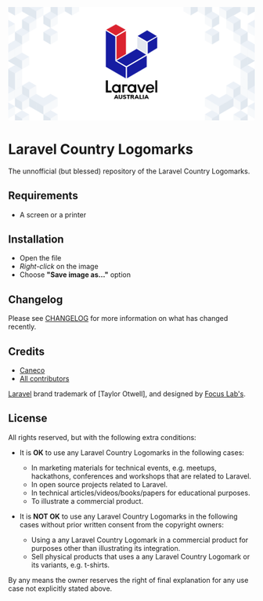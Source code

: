 <p align="center"><img src="/art/header.gif" alt="Laravel Country Logomarks"></p>

# Laravel Country Logomarks

The unnofficial (but blessed) repository of the Laravel Country Logomarks.

## Requirements

- A screen or a printer

## Installation

- Open the file
- *Right-click* on the image
- Choose **"Save image as…"** option

## Changelog

Please see [CHANGELOG](CHANGELOG.md) for more information on what has changed recently.

## Credits

- [Caneco](https://github.com/caneco)
- [All contributors](https://github.com/caneco/laravel-country-logomarks/contributors)

[Laravel](https://laravel.com) brand trademark of [Taylor Otwell], and designed by [Focus Lab's](https://focuslabllc.com/case-studies/laravel).

## License

All rights reserved, but with the following extra conditions:

- It is **OK** to use any Laravel Country Logomarks in the following cases:
    - In marketing materials for technical events, e.g. meetups, hackathons, conferences and workshops that are related to Laravel.
    - In open source projects related to Laravel.
    - In technical articles/videos/books/papers for educational purposes.
    - To illustrate a commercial product.

- It is **NOT OK** to use any Laravel Country Logomarks in the following cases without prior written consent from the copyright owners:
    - Using a any Laravel Country Logomark in a commercial product for purposes other than illustrating its integration.
    - Sell physical products that uses a any Laravel Country Logomark or its variants, e.g. t-shirts.

By any means the owner reserves the right of final explanation for any use case not explicitly stated above.

